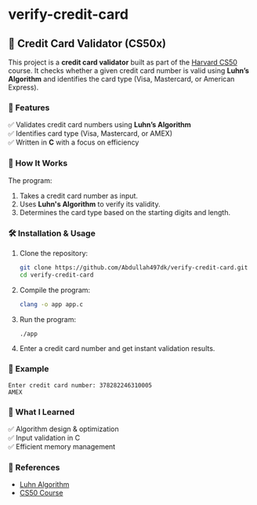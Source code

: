 # verify-credit-card 

## 🏦 Credit Card Validator (CS50x)  
This project is a **credit card validator** built as part of the [Harvard CS50](https://cs50.harvard.edu/) course. It checks whether a given credit card number is valid using **Luhn’s Algorithm** and identifies the card type (Visa, Mastercard, or American Express).  

### 🚀 Features  
✅ Validates credit card numbers using **Luhn’s Algorithm**  
✅ Identifies card type (Visa, Mastercard, or AMEX)  
✅ Written in **C** with a focus on efficiency  

### 📜 How It Works  
The program:  
1. Takes a credit card number as input.  
2. Uses **Luhn's Algorithm** to verify its validity.  
3. Determines the card type based on the starting digits and length.  

### 🛠️ Installation & Usage  
1. Clone the repository:  
   ```bash
   git clone https://github.com/Abdullah497dk/verify-credit-card.git
   cd verify-credit-card
   ```  
2. Compile the program:  
   ```bash
   clang -o app app.c
   ```  
3. Run the program:  
   ```bash
   ./app
   ```  
4. Enter a credit card number and get instant validation results.  

### 📌 Example  
```
Enter credit card number: 378282246310005  
AMEX  
```

### 🧠 What I Learned  
✅ Algorithm design & optimization  
✅ Input validation in C  
✅ Efficient memory management  

### 📎 References  
- [Luhn Algorithm](https://en.wikipedia.org/wiki/Luhn_algorithm)  
- [CS50 Course](https://cs50.harvard.edu/)  
